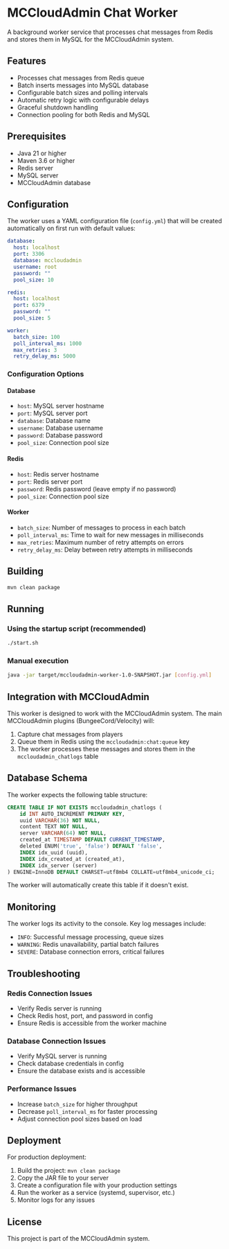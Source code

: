 # MCCloudAdmin Chat Worker

A background worker service that processes chat messages from Redis and stores them in MySQL for the MCCloudAdmin system.

## Features

- Processes chat messages from Redis queue
- Batch inserts messages into MySQL database
- Configurable batch sizes and polling intervals
- Automatic retry logic with configurable delays
- Graceful shutdown handling
- Connection pooling for both Redis and MySQL

## Prerequisites

- Java 21 or higher
- Maven 3.6 or higher
- Redis server
- MySQL server
- MCCloudAdmin database

## Configuration

The worker uses a YAML configuration file (`config.yml`) that will be created automatically on first run with default values:

```yaml
database:
  host: localhost
  port: 3306
  database: mccloudadmin
  username: root
  password: ""
  pool_size: 10

redis:
  host: localhost
  port: 6379
  password: ""
  pool_size: 5

worker:
  batch_size: 100
  poll_interval_ms: 1000
  max_retries: 3
  retry_delay_ms: 5000
```

### Configuration Options

#### Database
- `host`: MySQL server hostname
- `port`: MySQL server port
- `database`: Database name
- `username`: Database username
- `password`: Database password
- `pool_size`: Connection pool size

#### Redis
- `host`: Redis server hostname
- `port`: Redis server port
- `password`: Redis password (leave empty if no password)
- `pool_size`: Connection pool size

#### Worker
- `batch_size`: Number of messages to process in each batch
- `poll_interval_ms`: Time to wait for new messages in milliseconds
- `max_retries`: Maximum number of retry attempts on errors
- `retry_delay_ms`: Delay between retry attempts in milliseconds

## Building

```bash
mvn clean package
```

## Running

### Using the startup script (recommended)
```bash
./start.sh
```

### Manual execution
```bash
java -jar target/mccloudadmin-worker-1.0-SNAPSHOT.jar [config.yml]
```

## Integration with MCCloudAdmin

This worker is designed to work with the MCCloudAdmin system. The main MCCloudAdmin plugins (BungeeCord/Velocity) will:

1. Capture chat messages from players
2. Queue them in Redis using the `mccloudadmin:chat:queue` key
3. The worker processes these messages and stores them in the `mccloudadmin_chatlogs` table

## Database Schema

The worker expects the following table structure:

```sql
CREATE TABLE IF NOT EXISTS mccloudadmin_chatlogs (
    id INT AUTO_INCREMENT PRIMARY KEY,
    uuid VARCHAR(36) NOT NULL,
    content TEXT NOT NULL,
    server VARCHAR(64) NOT NULL,
    created_at TIMESTAMP DEFAULT CURRENT_TIMESTAMP,
    deleted ENUM('true', 'false') DEFAULT 'false',
    INDEX idx_uuid (uuid),
    INDEX idx_created_at (created_at),
    INDEX idx_server (server)
) ENGINE=InnoDB DEFAULT CHARSET=utf8mb4 COLLATE=utf8mb4_unicode_ci;
```

The worker will automatically create this table if it doesn't exist.

## Monitoring

The worker logs its activity to the console. Key log messages include:

- `INFO`: Successful message processing, queue sizes
- `WARNING`: Redis unavailability, partial batch failures
- `SEVERE`: Database connection errors, critical failures

## Troubleshooting

### Redis Connection Issues
- Verify Redis server is running
- Check Redis host, port, and password in config
- Ensure Redis is accessible from the worker machine

### Database Connection Issues
- Verify MySQL server is running
- Check database credentials in config
- Ensure the database exists and is accessible

### Performance Issues
- Increase `batch_size` for higher throughput
- Decrease `poll_interval_ms` for faster processing
- Adjust connection pool sizes based on load

## Deployment

For production deployment:

1. Build the project: `mvn clean package`
2. Copy the JAR file to your server
3. Create a configuration file with your production settings
4. Run the worker as a service (systemd, supervisor, etc.)
5. Monitor logs for any issues

## License

This project is part of the MCCloudAdmin system. 